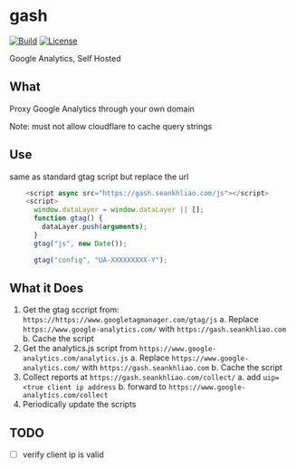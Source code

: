 # gash

[![Build](https://img.shields.io/badge/endpoint.svg?url=https://badger.seankhliao.com/r/github_seankhliao_gash)](https://console.cloud.google.com/cloud-build/builds?project=com-seankhliao&query=source.repo_source.repo_name%20%3D%20%22github_seankhliao_gash%22)
[![License](https://img.shields.io/github/license/seankhliao/gash.svg?style=for-the-badge)](LICENSE)

Google Analytics, Self Hosted

## What

Proxy Google Analytics through your own domain

Note: must not allow cloudflare to cache query strings

## Use

same as standard gtag script but replace the url

```js
    <script async src="https://gash.seankhliao.com/js"></script>
    <script>
      window.dataLayer = window.dataLayer || [];
      function gtag() {
        dataLayer.push(arguments);
      }
      gtag("js", new Date());

      gtag("config", "UA-XXXXXXXXX-Y");
```

## What it Does

1. Get the gtag sccript from: `https://https://www.googletagmanager.com/gtag/js`
   a. Replace `https://www.google-analytics.com/` with `https://gash.seankhliao.com`
   b. Cache the script
2. Get the analytics.js script from `https://www.google-analytics.com/analytics.js`
   a. Replace `https://www.google-analytics.com/` with `https://gash.seankhliao.com`
   b. Cache the script
3. Collect reports at `https://gash.seankhliao.com/collect/`
   a. add `uip=<true client ip address`
   b. forward to `https://www.google-analytics.com/collect`
4. Periodically update the scripts

## TODO

- [ ] verify client ip is valid
